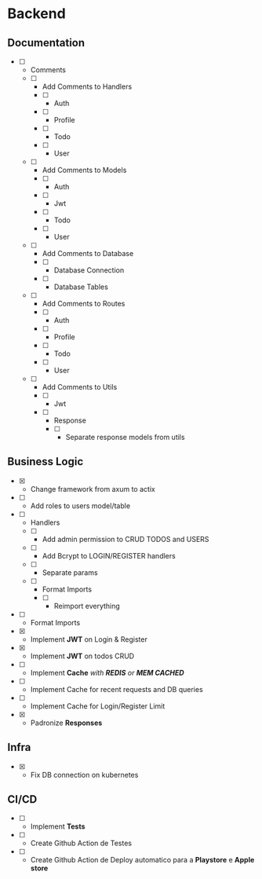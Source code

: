 # Backend

## Documentation

- [ ] - Comments
  - [ ] - Add Comments to Handlers
    - [ ] - Auth
    - [ ] - Profile
    - [ ] - Todo
    - [ ] - User
  - [ ] - Add Comments to Models
    - [ ] - Auth
    - [ ] - Jwt
    - [ ] - Todo
    - [ ] - User
  - [ ] - Add Comments to Database
    - [ ] - Database Connection
    - [ ] - Database Tables
  - [ ] - Add Comments to Routes
    - [ ] - Auth
    - [ ] - Profile
    - [ ] - Todo
    - [ ] - User
  - [ ] - Add Comments to Utils
    - [ ] - Jwt
    - [ ] - Response
      - [ ] - Separate response models from utils

## Business Logic

- [x] - Change framework from axum to actix
- [ ] - Add roles to users model/table
- [ ] - Handlers
  - [ ] - Add admin permission to CRUD TODOS and USERS
  - [ ] - Add Bcrypt to LOGIN/REGISTER handlers
  - [ ] - Separate params
  - [ ] - Format Imports
    - [ ] - Reimport everything
- [ ] - Format Imports
- [x] - Implement **JWT** on Login & Register
- [x] - Implement **JWT** on todos CRUD
- [ ] - Implement **Cache** _with **REDIS** or **MEM CACHED**_
- [ ] - Implement Cache for recent requests and DB queries
- [ ] - Implement Cache for Login/Register Limit
- [x] - Padronize **Responses**

## Infra

- [x] - Fix DB connection on kubernetes

## CI/CD

- [ ] - Implement **Tests**
- [ ] - Create Github Action de Testes
- [ ] - Create Github Action de Deploy automatico para a **Playstore** e **Apple store**
